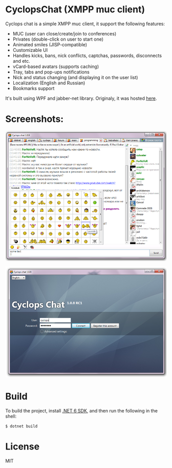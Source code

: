 # CyclopsChat (XMPP muc client)

Cyclops chat is a simple XMPP muc client, it support the following features:
- MUC (user can close/create/join to conferences)
- Privates (double-click on user to start one)
- Animated smiles (JISP-compatible)
- Customizable UI
- Handles kicks, bans, nick conflicts, captchas, passwords, disconnects and etc.
- vCard-based avatars (supports caching)
- Tray, tabs and pop-ups notifications
- Nick and status changing (and displaying it on the user list)
- Localization (English and Russian)
- Bookmarks support

It's built using WPF and jabber-net library. Originaly, it was hosted [here](https://cyclopschat.codeplex.com/).

# Screenshots:

![Main Window Screenshot](Docs/screenshot-1.png)

![Login Window Screenshot](Docs/screenshot-2.png)

# Build

To build the project, install [.NET 6 SDK][dotnet-sdk], and then run the following in the shell:

```console
$ dotnet build
```

# License

MIT

[dotnet-sdk]: https://dotnet.microsoft.com/download
